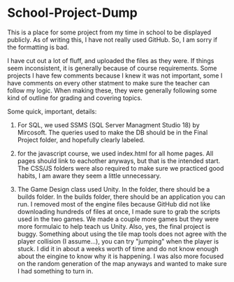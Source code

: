 # School-Project-Dump
This is a place for some project from my time in school to be displayed publicly.
As of writing this, I have not really used GitHub. So, I am sorry if the formatting is bad.

I have cut out a lot of fluff, and uploaded the files as they were. If things seem inconsistent, it is generally because of course requirements.
Some projects I have few comments because I knew it was not important, some I have comments on every other statment to make sure the teacher can follow my logic. When making these, they were generally following some kind of outline for grading and covering topics.

Some quick, important, details:
1. For SQL, we used SSMS (SQL Server Managment Studio 18) by Mircosoft. The queries used to make the DB should be in the Final Project folder, and hopefully clearly labeled.

2. for the javascript course, we used index.html for all home pages. All pages should link to eachother anyways, but that is the intended start. The CSS/JS folders were also required to make sure we practiced good habits, I am aware they seem a little unnecessary. 

3. The Game Design class used Unity. In the folder, there should be a builds folder. In the builds folder, there should be an application you can run. I removed most of the engine files because GitHub did not like downloading hundreds of files at once, I made sure to grab the scripts used in the two games. We made a couple more games but they were more formulaic to help teach us Unity.
Also, yes, the final project is buggy. Something about using the tile map tools does not agree with the player collision (I assume...), you can try "jumping" when the player is stuck. I did it in about a weeks worth of time and do not know enough about the eingine to know why it is happening. I was also more focused on the random generation of the map anyways and wanted to make sure I had something to turn in.
